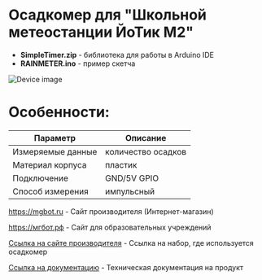 # Осадкомер для "Школьной метеостанции ЙоТик М2"

- **SimpleTimer.zip** - библиотека для работы в Arduino IDE
- **RAINMETER.ino** - пример скетча

![Device image](https://books.mgbot.ru/images/RAINMETER.PNG)

# Особенности:

| Параметр    | Описание |
| ----------- | -----------|
| Измеряемые данные  | количество осадков|
| Материал корпуса | пластик |
| Подключение     | GND/5V GPIO|
| Способ измерения     | импульсный|

https://mgbot.ru  - Сайт производителя (Интернет-магазин)

https://мгбот.рф  - Сайт для образовательных учреждений

[Ссылка на сайте производителя](https://mgbot.ru/catalog/obrazovatelnye_nabory_iot/nabor_shkolnaya_meteostantsiya_yotik_m2/) - Cсылка на набор, где используется осадкомер

[Ссылка на документацию](https://books.mgbot.ru/devices/RAINMETER.pdf) - Техническая документация на продукт